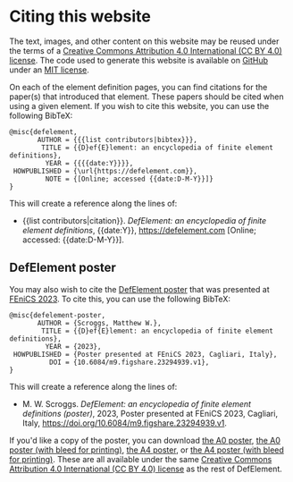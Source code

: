 # Citing this website

The text, images, and other content on this website may be reused under the terms of a
[Creative Commons Attribution 4.0 International (CC BY 4.0) license](https://creativecommons.org/licenses/by/4.0/).
The code used to generate this website is available on [GitHub](https://github.com/mscroggs/defelement.com)
under an [MIT license](https://github.com/mscroggs/defelement.com/blob/main/LICENSE.txt).

On each of the element definition pages, you can find citations for the paper(s) that introduced
that element. These papers should be cited when using a given element. If you wish to cite this
website, you can use the following BibTeX:

```
@misc{defelement,
       AUTHOR = {{{list contributors|bibtex}}},
        TITLE = {{D}ef{E}lement: an encyclopedia of finite element definitions},
         YEAR = {{{{date:Y}}}},
 HOWPUBLISHED = {\url{https://defelement.com}},
         NOTE = {[Online; accessed {{date:D-M-Y}}]}
}
```

This will create a reference along the lines of:

<ul class='citations'>
<li>{{list contributors|citation}}. <i>DefElement: an encyclopedia of finite element definitions</i>, {{date:Y}}, <a href='https://defelement.com'>https://defelement.com</a> [Online; accessed: {{date:D-M-Y}}].</li>
</ul>

## DefElement poster

You may also wish to cite the [DefElement poster](https://doi.org/10.6084/m9.figshare.23294939.v1) that was presented at [FEniCS 2023](https://fenicsproject.org/fenics-2023/).
To cite this, you can use the following BibTeX:

```
@misc{defelement-poster,
       AUTHOR = {Scroggs, Matthew W.},
        TITLE = {{D}ef{E}lement: an encyclopedia of finite element definitions},
         YEAR = {2023},
 HOWPUBLISHED = {Poster presented at FEniCS 2023, Cagliari, Italy},
          DOI = {10.6084/m9.figshare.23294939.v1},
}
```

This will create a reference along the lines of:

<ul class='citations'>
<li>M. W. Scroggs. <i>DefElement: an encyclopedia of finite element definitions (poster)</i>, 2023, Poster presented at FEniCS 2023, Cagliari, Italy, <a href=https://doi.org/10.6084/m9.figshare.23294939.v1>https://doi.org/10.6084/m9.figshare.23294939.v1</a>.</li>
</ul>

If you'd like a copy of the poster, you can download
[the A0 poster](/pdfs/poster-a0.pdf),
[the A0 poster (with bleed for printing)](/pdfs/poster-a0-bleed.pdf),
[the A4 poster](/pdfs/poster-a4.pdf), or
[the A4 poster (with bleed for printing)](/pdfs/poster-a4-bleed.pdf).
These are all available under the same [Creative Commons Attribution 4.0 International (CC BY 4.0) license](https://creativecommons.org/licenses/by/4.0/)
as the rest of DefElement.
